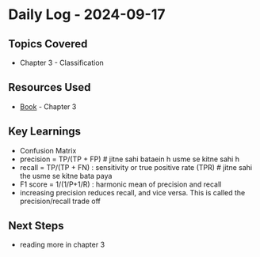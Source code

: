 # Daily Log - 2024-09-17

## Topics Covered

- Chapter 3 - Classification

## Resources Used

- [Book](../../Resources/Hand-on-ML.pdf) - Chapter 3

## Key Learnings

- Confusion Matrix
- precision = TP/(TP + FP) # jitne sahi bataein h usme se kitne sahi h
- recall = TP/(TP + FN) : sensitivity or true positive rate (TPR) # jitne sahi the usme se kitne bata paya
- F1 score = 1/(1/P+1/R) : harmonic mean of precision and recall
- increasing precision reduces recall, and vice versa. This is called the precision/recall trade off

## Next Steps

- reading more in chapter 3
